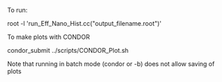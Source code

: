 To run:

root -l 'run_Eff_Nano_Hist.cc("output_filename.root")'

To make plots with CONDOR

condor_submit ../scripts/CONDOR_Plot.sh

Note that running in batch mode (condor or -b) does not allow saving of plots
